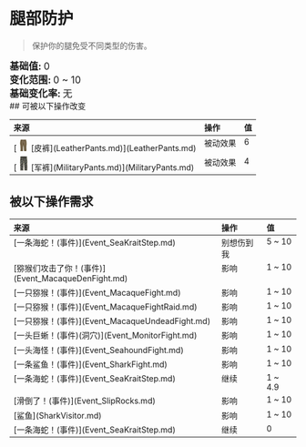 # 腿部防护  
> 保护你的腿免受不同类型的伤害。  
  
<div style="font-size:1.2em"><b>基础值: </b> 0 </div>  
<div style="font-size:1.2em"><b>变化范围: </b> 0 ~ 10 </div>  
<div style="font-size:1.2em"><b>基础变化率: </b> 无 </div>  
## 可被以下操作改变  
<style>
        .table3002 th,td{
            text-align:left;
            vertical-align:top;
        }
        </style><table class="table table-bordered table3002" data-toggle="table"  ><thead style=""><tr ><th  style=""  >来源</th><th  style=""  >操作</th><th  style=""  data-sortable="true"  >值</th></tr></thead><tr ><td  style=""  >[<div style="width:25px;display:inline-block;text-align:center"><img decoding="async" src="../wiki/Sprite/LeatherPants.png" href="a.md" style="max-width:25px;max-height:25px;"></div>[皮裤](LeatherPants.md)](LeatherPants.md)</td><td  style=""  >被动效果</td><td  style=""  >6</td></tr><tr ><td  style=""  >[<div style="width:25px;display:inline-block;text-align:center"><img decoding="async" src="../wiki/Sprite/MilitaryPants.png" href="a.md" style="max-width:25px;max-height:25px;"></div>[军裤](MilitaryPants.md)](MilitaryPants.md)</td><td  style=""  >被动效果</td><td  style=""  >4</td></tr></tbody></table>  
  
## 被以下操作需求  
<style>
        .table0715 th,td{
            text-align:left;
            vertical-align:top;
        }
        </style><table class="table table-bordered table0715" data-toggle="table"  ><thead style=""><tr ><th  style=""  >来源</th><th  style=""  >操作</th><th  style=""  >值</th></tr></thead><tr ><td  style=""  >[一条海蛇！(事件)](Event_SeaKraitStep.md)</td><td  style=""  >别想伤到我</td><td  style=""  >5 ~ 10</td></tr><tr ><td  style=""  >[猕猴们攻击了你！(事件)](Event_MacaqueDenFight.md)</td><td  style=""  >影响</td><td  style=""  >1 ~ 10</td></tr><tr ><td  style=""  >[一只猕猴！(事件)](Event_MacaqueFight.md)</td><td  style=""  >影响</td><td  style=""  >1 ~ 10</td></tr><tr ><td  style=""  >[一只猕猴！(事件)](Event_MacaqueFightRaid.md)</td><td  style=""  >影响</td><td  style=""  >1 ~ 10</td></tr><tr ><td  style=""  >[一只猕猴！(事件)](Event_MacaqueUndeadFight.md)</td><td  style=""  >影响</td><td  style=""  >1 ~ 10</td></tr><tr ><td  style=""  >[一头巨蜥！(事件)(洞穴)](Event_MonitorFight.md)</td><td  style=""  >影响</td><td  style=""  >1 ~ 10</td></tr><tr ><td  style=""  >[一头海怪！(事件)](Event_SeahoundFight.md)</td><td  style=""  >影响</td><td  style=""  >1 ~ 10</td></tr><tr ><td  style=""  >[一条鲨鱼！(事件)](Event_SharkFight.md)</td><td  style=""  >影响</td><td  style=""  >1 ~ 10</td></tr><tr ><td  style=""  >[一条海蛇！(事件)](Event_SeaKraitStep.md)</td><td  style=""  >继续</td><td  style=""  >1 ~ 4.9</td></tr><tr ><td  style=""  >[滑倒了！(事件)](Event_SlipRocks.md)</td><td  style=""  >影响</td><td  style=""  >1 ~ 10</td></tr><tr ><td  style=""  >[鲨鱼](SharkVisitor.md)</td><td  style=""  >影响</td><td  style=""  >1 ~ 10</td></tr><tr ><td  style=""  >[一条海蛇！(事件)](Event_SeaKraitStep.md)</td><td  style=""  >继续</td><td  style=""  >0</td></tr></tbody></table>  
  


<script>document.title="腿部防护 - 卡牌生存百科 Card Survival Wiki";</script>